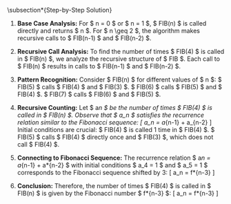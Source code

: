 \subsection\*{Step-by-Step Solution}

1. **Base Case Analysis:**
   For $ n = 0 $ or $ n = 1 $, $ FIB(n) $ is called directly and returns $ n $.
   For $ n \geq 2 $, the algorithm makes recursive calls to $ FIB(n-1) $ and $ FIB(n-2) $.

2. **Recursive Call Analysis:**
   To find the number of times $ FIB(4) $ is called in $ FIB(n) $, we analyze the recursive structure of $ FIB $.
   Each call to $ FIB(n) $ results in calls to $ FIB(n-1) $ and $ FIB(n-2) $.

3. **Pattern Recognition:**
   Consider $ FIB(n) $ for different values of $ n $:
$ FIB(5) $ calls $ FIB(4) $ and $ FIB(3) $.
$ FIB(6) $ calls $ FIB(5) $ and $ FIB(4) $.
$ FIB(7) $ calls $ FIB(6) $ and $ FIB(5) $.

4. **Recursive Counting:**
   Let $ a*n $ be the number of times $ FIB(4) $ is called in $ FIB(n) $.
   Observe that $ a_n $ satisfies the recurrence relation similar to the Fibonacci sequence:
   \[
   a_n = a*{n-1} + a\_{n-2}
   \]
   Initial conditions are crucial:
   $ FIB(4) $ is called 1 time in $ FIB(4) $.
$ FIB(5) $ calls $ FIB(4) $ directly once and $ FIB(3) $, which does not call $ FIB(4) $.

5. **Connecting to Fibonacci Sequence:**
   The recurrence relation $ a*n = a*{n-1} + a*{n-2} $ with initial conditions $ a_4 = 1 $ and $ a_5 = 1 $ corresponds to the Fibonacci sequence shifted by 3:
   \[
   a_n = f*{n-3}
   \]

6. **Conclusion:**
   Therefore, the number of times $ FIB(4) $ is called in $ FIB(n) $ is given by the Fibonacci number $ f*{n-3} $:
   \[
   a_n = f*{n-3}
   \]

